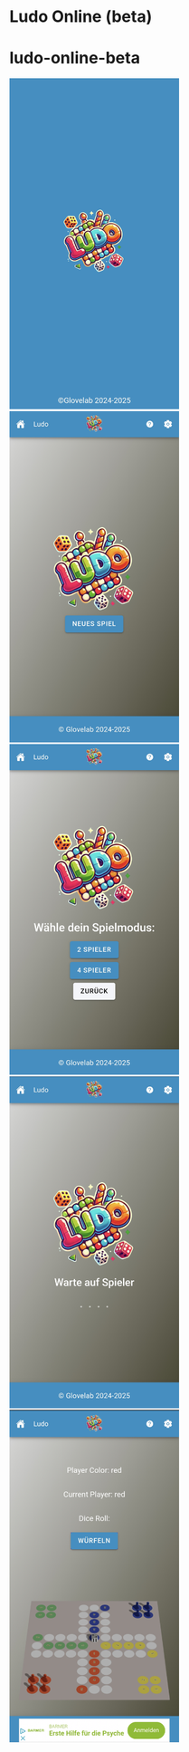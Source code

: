 ﻿# Ludo Online (beta)
# ludo-online-beta

<img src="images/splashscreen.png" alt="Splash Screen" width="300"/>
<img src="images/mainscreen.png" alt="Mainscreen" width="300"/>
<img src="images/gameselection.png" alt="Game Selection" width="300"/>
<img src="images/querryscreen.png" alt="Querry" width="300"/>
<img src="images/gamescreen.png" alt="GameScreen" width="300"/>
